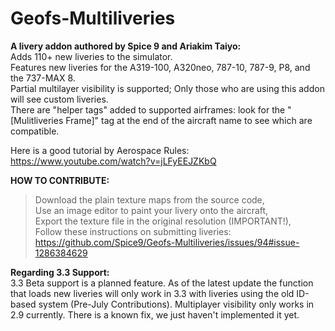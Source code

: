 # Geofs-Multiliveries
**A livery addon authored by Spice 9 and Ariakim Taiyo:**<br>
Adds 110+ new liveries to the simulator.<br>
Features new liveries for the A319-100, A320neo, 787-10, 787-9, P8, and the 737-MAX 8. <br>
Partial multilayer visibility is supported; Only those who are using this addon will see custom liveries.<br>
There are "helper tags" added to supported airframes: look for the "[Mulitliveries Frame]" tag at the end of the aircraft name to see which are compatible.<br>

Here is a good tutorial by Aerospace Rules: https://www.youtube.com/watch?v=jLFyEEJZKbQ<br>

**HOW TO CONTRIBUTE:**<br>
> Download the plain texture maps from the source code,<br>
> Use an image editor to paint your livery onto the aircraft,<br>
> Export the texture file in the original resolution (IMPORTANT!),<br>
> Follow these instructions on submitting liveries: https://github.com/Spice9/Geofs-Multiliveries/issues/94#issue-1286384629<br>

**Regarding 3.3 Support:**<br>
3.3 Beta support is a planned feature. As of the latest update the function that loads new liveries will only work in 3.3 with liveries using the old ID-based system (Pre-July Contributions). Multiplayer visibility only works in 2.9 currently. There is a known fix, we just haven't implemented it yet.
